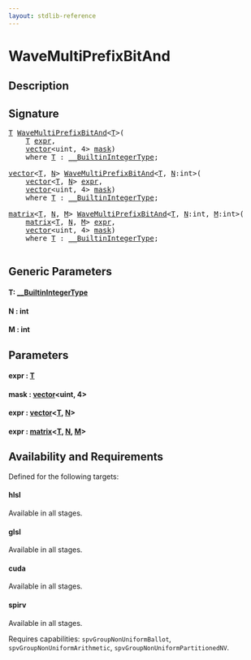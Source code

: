 ```yaml
---
layout: stdlib-reference
---
```


# WaveMultiPrefixBitAnd

## Description





## Signature 

<pre>
<a href="wavemultiprefixbitand-049fi#typeparam-T" class="code_type">T</a> <a href="wavemultiprefixbitand-049fi">WaveMultiPrefixBitAnd</a>&lt;<a href="wavemultiprefixbitand-049fi#typeparam-T" class="code_type">T</a>&gt;(
    <a href="wavemultiprefixbitand-049fi#typeparam-T" class="code_type">T</a> <a href="wavemultiprefixbitand-049fi#decl-expr" class="code_param">expr</a>,
    <a href="../types/vector/index" class="code_type">vector</a>&lt;<span class="code_keyword">uint</span>, 4&gt; <a href="wavemultiprefixbitand-049fi#decl-mask" class="code_param">mask</a>)
    <span class='code_keyword'>where</span> <a href="wavemultiprefixbitand-049fi#typeparam-T" class="code_type">T</a> : <a href="../interfaces/0_builtinintegertype-029g/index" class="code_type">__BuiltinIntegerType</a>;

<a href="../types/vector/index" class="code_type">vector</a>&lt;<a href="wavemultiprefixbitand-049fi#typeparam-T" class="code_type">T</a>, <a href="wavemultiprefixbitand-049fi#decl-N" class="code_var">N</a>&gt; <a href="wavemultiprefixbitand-049fi">WaveMultiPrefixBitAnd</a>&lt;<a href="wavemultiprefixbitand-049fi#typeparam-T" class="code_type">T</a>, <a href="wavemultiprefixbitand-049fi#decl-N" class="code_var">N</a>:<span class="code_keyword">int</span>&gt;(
    <a href="../types/vector/index" class="code_type">vector</a>&lt;<a href="wavemultiprefixbitand-049fi#typeparam-T" class="code_type">T</a>, <a href="wavemultiprefixbitand-049fi#decl-N" class="code_var">N</a>&gt; <a href="wavemultiprefixbitand-049fi#decl-expr" class="code_param">expr</a>,
    <a href="../types/vector/index" class="code_type">vector</a>&lt;<span class="code_keyword">uint</span>, 4&gt; <a href="wavemultiprefixbitand-049fi#decl-mask" class="code_param">mask</a>)
    <span class='code_keyword'>where</span> <a href="wavemultiprefixbitand-049fi#typeparam-T" class="code_type">T</a> : <a href="../interfaces/0_builtinintegertype-029g/index" class="code_type">__BuiltinIntegerType</a>;

<a href="../types/matrix/index" class="code_type">matrix</a>&lt;<a href="wavemultiprefixbitand-049fi#typeparam-T" class="code_type">T</a>, <a href="wavemultiprefixbitand-049fi#decl-N" class="code_var">N</a>, <a href="wavemultiprefixbitand-049fi#decl-M" class="code_var">M</a>&gt; <a href="wavemultiprefixbitand-049fi">WaveMultiPrefixBitAnd</a>&lt;<a href="wavemultiprefixbitand-049fi#typeparam-T" class="code_type">T</a>, <a href="wavemultiprefixbitand-049fi#decl-N" class="code_var">N</a>:<span class="code_keyword">int</span>, <a href="wavemultiprefixbitand-049fi#decl-M" class="code_var">M</a>:<span class="code_keyword">int</span>&gt;(
    <a href="../types/matrix/index" class="code_type">matrix</a>&lt;<a href="wavemultiprefixbitand-049fi#typeparam-T" class="code_type">T</a>, <a href="wavemultiprefixbitand-049fi#decl-N" class="code_var">N</a>, <a href="wavemultiprefixbitand-049fi#decl-M" class="code_var">M</a>&gt; <a href="wavemultiprefixbitand-049fi#decl-expr" class="code_param">expr</a>,
    <a href="../types/vector/index" class="code_type">vector</a>&lt;<span class="code_keyword">uint</span>, 4&gt; <a href="wavemultiprefixbitand-049fi#decl-mask" class="code_param">mask</a>)
    <span class='code_keyword'>where</span> <a href="wavemultiprefixbitand-049fi#typeparam-T" class="code_type">T</a> : <a href="../interfaces/0_builtinintegertype-029g/index" class="code_type">__BuiltinIntegerType</a>;

</pre>

## Generic Parameters

####  <a id="typeparam-T"></a>T: [\_\_BuiltinIntegerType](../interfaces/0_builtinintegertype-029g/index)
####  <a id="decl-N"></a>N  : int
####  <a id="decl-M"></a>M  : int

## Parameters

####  <a id="decl-expr"></a>expr  : [T](wavemultiprefixbitand-049fi#typeparam-T)
####  <a id="decl-mask"></a>mask  : [vector](../types/vector/index)\<uint, 4\>
####  <a id="decl-expr"></a>expr  : [vector](../types/vector/index)\<[T](../types/vector/index#typeparam-T), [N](../types/vector/index#decl-N)\>
####  <a id="decl-expr"></a>expr  : [matrix](../types/matrix/index)\<[T](), [N](../types/matrix/index#decl-N), [M](../types/matrix/index#decl-M)\>

## Availability and Requirements

Defined for the following targets:

#### hlsl
Available in all stages.

#### glsl
Available in all stages.

#### cuda
Available in all stages.

#### spirv
Available in all stages.

Requires capabilities: `spvGroupNonUniformBallot`, `spvGroupNonUniformArithmetic`, `spvGroupNonUniformPartitionedNV`.


